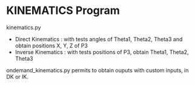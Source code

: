 # KINEMATICS Program

kinematics.py 
- Direct Kinematics : with tests angles of Theta1, Theta2, Theta3 and obtain positions X, Y, Z of P3
- Inverse Kinematics : with tests positions of P3, obtain Theta1, Theta2, Theta3

ondemand_kinematics.py permits to obtain ouputs with custom inputs, in DK or IK.
